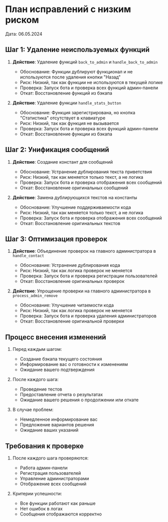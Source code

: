 # План исправлений с низким риском
Дата: 06.05.2024

## Шаг 1: Удаление неиспользуемых функций
1. **Действие**: Удаление функций `back_to_admin` и `handle_back_to_admin`
   - Обоснование: Функции дублируют функционал и не используются после удаления кнопки "Назад"
   - Риск: Низкий, так как функции не используются в текущей логике
   - Проверка: Запуск бота и проверка всех функций админ-панели
   - Откат: Восстановление функций из бэкапа

2. **Действие**: Удаление функции `handle_stats_button`
   - Обоснование: Функция зарегистрирована, но кнопка "Статистика" отсутствует в клавиатуре
   - Риск: Низкий, так как функция не вызывается
   - Проверка: Запуск бота и проверка всех функций админ-панели
   - Откат: Восстановление функции из бэкапа

## Шаг 2: Унификация сообщений
1. **Действие**: Создание констант для сообщений
   - Обоснование: Устранение дублирования текста приветствия
   - Риск: Низкий, так как меняется только текст, а не логика
   - Проверка: Запуск бота и проверка отображения всех сообщений
   - Откат: Восстановление оригинальных сообщений

2. **Действие**: Замена дублирующихся текстов на константы
   - Обоснование: Улучшение поддерживаемости кода
   - Риск: Низкий, так как меняется только текст, а не логика
   - Проверка: Запуск бота и проверка отображения всех сообщений
   - Откат: Восстановление оригинальных текстов

## Шаг 3: Оптимизация проверок
1. **Действие**: Объединение проверок на главного администратора в `handle_contact`
   - Обоснование: Устранение дублирования кода
   - Риск: Низкий, так как логика проверок не меняется
   - Проверка: Запуск бота и проверка регистрации пользователей
   - Откат: Восстановление оригинальных проверок

2. **Действие**: Упрощение проверки на главного администратора в `process_admin_remove`
   - Обоснование: Улучшение читаемости кода
   - Риск: Низкий, так как логика проверок не меняется
   - Проверка: Запуск бота и проверка удаления администраторов
   - Откат: Восстановление оригинальной проверки

## Процесс внесения изменений
1. Перед каждым шагом:
   - Создание бэкапа текущего состояния
   - Информирование вас о готовности к изменениям
   - Ожидание вашего подтверждения

2. После каждого шага:
   - Проведение тестов
   - Предоставление отчета о результатах
   - Ожидание вашего решения о продолжении или откате

3. В случае проблем:
   - Немедленное информирование вас
   - Предложение вариантов решения
   - Ожидание ваших указаний

## Требования к проверке
1. После каждого шага проверяются:
   - Работа админ-панели
   - Регистрация пользователей
   - Управление администраторами
   - Отображение всех сообщений

2. Критерии успешности:
   - Все функции работают как раньше
   - Нет ошибок в логах
   - Сообщения отображаются корректно 